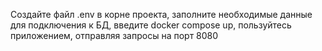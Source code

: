Создайте файл .env в корне проекта, заполните необходимые данные для подключения к БД, введите docker compose up, пользуйтесь приложением, отправляя запросы на порт 8080
